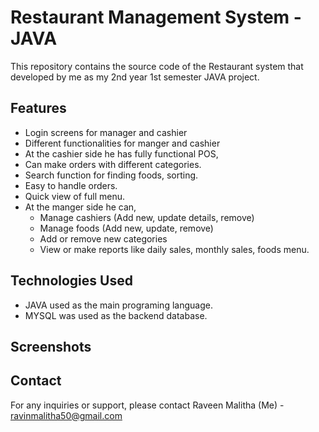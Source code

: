 # Restaurant Management System - JAVA

This repository contains the source code of the Restaurant system that developed by me as my 2nd year 1st semester JAVA project.

## Features
- Login screens for manager and cashier 
- Different functionalities for manger and cashier
- At the cashier side he has fully functional POS,
- Can make orders with different categories.
- Search function for finding foods, sorting.
- Easy to handle orders.
- Quick view of full menu.
- At the manger side he can,
	- Manage cashiers (Add new, update details, remove)
	- Manage foods (Add new, update, remove) 
	- Add or remove new categories
	- View or make reports like daily sales, monthly sales, foods menu.

## Technologies Used

- JAVA used as the main programing language.
- MYSQL was used as the backend database.

## Screenshots

## Contact
For any inquiries or support, please contact Raveen Malitha (Me) - ravinmalitha50@gmail.com
